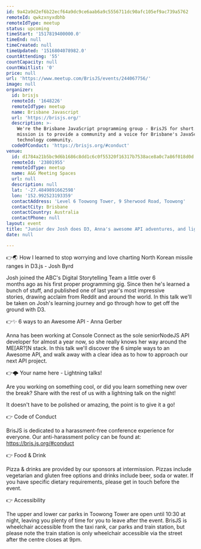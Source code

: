 ```yaml
---
id: 9a42a9d2ef6b22ecf64a9dc9ce6aab6a9c5556711dc90afc105ef9ac739a5762
remoteId: qwkzxnyxdbhb
remoteIdType: meetup
status: upcoming
timeStart: '1517819400000.0'
timeEnd: null
timeCreated: null
timeUpdated: '1516804078982.0'
countAttending: '55'
countCapacity: null
countWaitlist: '0'
price: null
url: 'https://www.meetup.com/BrisJS/events/244067756/'
image: null
organizer:
  id: brisjs
  remoteId: '1648226'
  remoteIdType: meetup
  name: Brisbane Javascript
  url: 'https://brisjs.org/'
  description: >-
    We're the Brisbane JavaScript programming group - BrisJS for short. Our
    mission is to provide a community and a voice for Brisbane's JavaScript
    technology community.
  codeOfConduct: 'https://brisjs.org/#conduct'
venue:
  id: d1784a21b5bc9d6b1686c8dd1c6c0f55320f16317b7538ace8a0c7a86f018d0d
  remoteId: '23801955'
  remoteIdType: meetup
  name: A&G Meeting Spaces
  url: null
  description: null
  lat: '-27.4849891662598'
  lon: '152.992523193359'
  contactAddress: 'Level 6 Toowong Tower, 9 Sherwood Road, Toowong'
  contactCity: Brisbane
  contactCountry: Australia
  contactPhone: null
layout: event
title: "Junior dev Josh does D3, Anna's awesome API adventures, and lightning talks \U0001F329"
date: null

---
```

<p>👉🌏 How I learned to stop worrying and love charting North Korean missile ranges in D3.js - Josh Byrd</p> <p>Josh joined the ABC's Digital Storytelling Team a little over 6<br/>months ago as his first proper programming gig. Since then he's learned a<br/>bunch of stuff, and published one of last year's most impressive<br/>stories, drawing acclaim from Reddit and around the world. In this talk we'll be taken on Josh's learning journey and go through how to get off the ground with D3.</p> <p>👉✨ 6 ways to an Awesome API - Anna Gerber</p> <p>Anna has been working at Console Connect as the sole seniorNodeJS API developer for almost a year now, so she really knows her way around the ME[AR?]N stack. In this talk we'll discover the 6 simple ways to an Awesome API, and walk away with a clear idea as to how to approach our next API project.</p> <p>👉🌩 Your name here - Lightning talks!</p> <p>Are you working on something cool, or did you learn something new over the break? Share with the rest of us with a lightning talk on the night!</p> <p>It doesn't have to be polished or amazing, the point is to give it a go!</p> <p>👉 Code of Conduct</p> <p>BrisJS is dedicated to a harassment-free conference experience for everyone. Our anti-harassment policy can be found at: <a href="https://bris.js.org/#conduct" class="linkified">https://bris.js.org/#conduct</a></p> <p>👉 Food &amp; Drink</p> <p>Pizza &amp; drinks are provided by our sponsors at intermission. Pizzas include vegetarian and gluten free options and drinks include beer, soda or water. If you have specific dietary requirements, please get in touch before the event.</p> <p>👉 Accessibility</p> <p>The upper and lower car parks in Toowong Tower are open until 10:30 at night, leaving you plenty of time for you to leave after the event. BrisJS is wheelchair accessible from the taxi rank, car parks and train station, but please note the train station is only wheelchair accessible via the street after the centre closes at 9pm.</p> 
